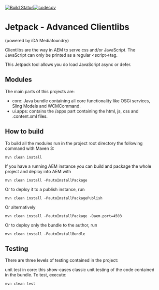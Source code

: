 [![Build Status](https://travis-ci.org/ida-mediafoundry/jetpack-advanced-clientlibs.svg?branch=master)](https://travis-ci.org/ida-mediafoundry/jetpack-advanced-clientlibs)[![codecov](https://codecov.io/gh/ida-mediafoundry/jetpack-advanced-clientlibs/branch/master/graph/badge.svg)](https://codecov.io/gh/ida-mediafoundry/jetpack-advanced-clientlibs)
# Jetpack - Advanced Clientlibs
(powered by iDA Mediafoundry)

Clientlibs are the way in AEM to serve css and/or JavaScript.
The JavaScript can only be printed as a regular &lt;script-&gt;tag.

This Jetpack tool allows you do load JavaScript async or defer.


## Modules

The main parts of this projects are:

* core: Java bundle containing all core functionality like OSGi services, Sling Models and WCMCommand.
* ui.apps: contains the /apps part containing the html, js, css and .content.xml files.


## How to build

To build all the modules run in the project root directory the following command with Maven 3:

    mvn clean install

If you have a running AEM instance you can build and package the whole project and deploy into AEM with  

    mvn clean install -PautoInstallPackage
    
Or to deploy it to a publish instance, run

    mvn clean install -PautoInstallPackagePublish
    
Or alternatively

    mvn clean install -PautoInstallPackage -Daem.port=4503

Or to deploy only the bundle to the author, run

    mvn clean install -PautoInstallBundle


## Testing

There are three levels of testing contained in the project:

unit test in core: this show-cases classic unit testing of the code contained in the bundle. To test, execute:

    mvn clean test
